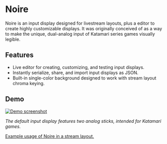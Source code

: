 # Noire

Noire is an input display designed for livestream layouts, plus a editor to create highly customizable displays. It was originally conceived of as a way to make the unique, dual-analog input of Katamari series games visually legible.

## Features

- Live editor for creating, customizing, and testing input displays.
- Instantly serialize, share, and import input displays as JSON.
- Built-in single-color background designed to work with stream layout chroma keying.

## Demo

[![Demo screenshot](https://i.imgur.com/2p7p1no.png)](https://www.youtube.com/watch?v=fjYLomcFU7c)

*The default input display features two analog sticks, intended for Katamari games.*

[Example usage of Noire in a stream layout.](https://www.youtube.com/watch?v=fjYLomcFU7c)
